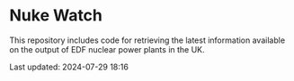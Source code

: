 # Nuke Watch

This repository includes code for retrieving the latest information available on the output of EDF nuclear power plants in the UK.

Last updated: 2024-07-29 18:16